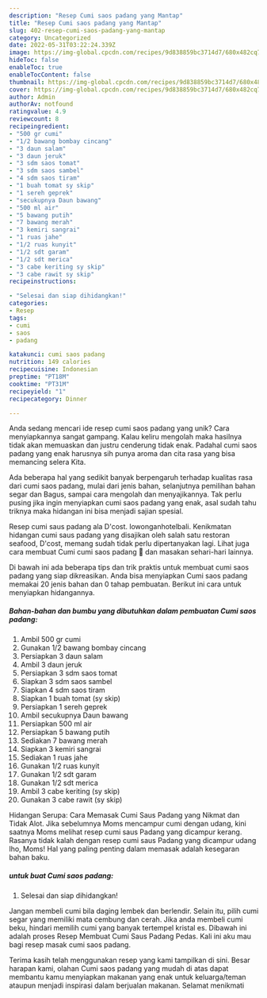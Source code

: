 ```yaml
---
description: "Resep Cumi saos padang yang Mantap"
title: "Resep Cumi saos padang yang Mantap"
slug: 402-resep-cumi-saos-padang-yang-mantap
category: Uncategorized
date: 2022-05-31T03:22:24.339Z
image: https://img-global.cpcdn.com/recipes/9d838859bc3714d7/680x482cq70/cumi-saos-padang-foto-resep-utama.jpg
hideToc: false
enableToc: true
enableTocContent: false
thumbnail: https://img-global.cpcdn.com/recipes/9d838859bc3714d7/680x482cq70/cumi-saos-padang-foto-resep-utama.jpg
cover: https://img-global.cpcdn.com/recipes/9d838859bc3714d7/680x482cq70/cumi-saos-padang-foto-resep-utama.jpg
author: Admin
authorAv: notfound
ratingvalue: 4.9
reviewcount: 8
recipeingredient:
- "500 gr cumi"
- "1/2 bawang bombay cincang"
- "3 daun salam"
- "3 daun jeruk"
- "3 sdm saos tomat"
- "3 sdm saos sambel"
- "4 sdm saos tiram"
- "1 buah tomat sy skip"
- "1 sereh geprek"
- "secukupnya Daun bawang"
- "500 ml air"
- "5 bawang putih"
- "7 bawang merah"
- "3 kemiri sangrai"
- "1 ruas jahe"
- "1/2 ruas kunyit"
- "1/2 sdt garam"
- "1/2 sdt merica"
- "3 cabe keriting sy skip"
- "3 cabe rawit sy skip"
recipeinstructions:

- "Selesai dan siap dihidangkan!"
categories:
- Resep
tags:
- cumi
- saos
- padang

katakunci: cumi saos padang 
nutrition: 149 calories
recipecuisine: Indonesian
preptime: "PT18M"
cooktime: "PT31M"
recipeyield: "1"
recipecategory: Dinner

---
```





Anda sedang mencari ide resep cumi saos padang yang unik? Cara menyiapkannya sangat gampang. Kalau keliru mengolah maka hasilnya tidak akan memuaskan dan justru cenderung tidak enak. Padahal cumi saos padang yang enak harusnya sih punya aroma dan cita rasa yang bisa memancing selera Kita.





Ada beberapa hal yang sedikit banyak berpengaruh terhadap kualitas rasa dari cumi saos padang, mulai dari jenis bahan, selanjutnya pemilihan bahan segar dan Bagus, sampai cara mengolah dan menyajikannya. Tak perlu pusing jika ingin menyiapkan cumi saos padang yang enak,      asal sudah tahu triknya maka hidangan ini bisa menjadi sajian spesial.














Resep cumi saus padang ala D&#39;cost. lowonganhotelbali. Kenikmatan hidangan cumi saus padang yang disajikan oleh salah satu restoran seafood, D&#39;cost, memang sudah tidak perlu dipertanyakan lagi. Lihat juga cara membuat Cumi cumi saos padang 🦑 dan masakan sehari-hari lainnya.






Di bawah ini ada beberapa tips dan trik praktis untuk membuat cumi saos padang yang siap dikreasikan. Anda bisa menyiapkan Cumi saos padang memakai 20 jenis bahan dan 0 tahap pembuatan. Berikut ini cara untuk menyiapkan hidangannya.

<!--inarticleads1-->

##### Bahan-bahan dan bumbu yang dibutuhkan dalam pembuatan Cumi saos padang:

1. Ambil 500 gr cumi
1. Gunakan 1/2 bawang bombay cincang
1. Persiapkan 3 daun salam
1. Ambil 3 daun jeruk
1. Persiapkan 3 sdm saos tomat
1. Siapkan 3 sdm saos sambel
1. Siapkan 4 sdm saos tiram
1. Siapkan 1 buah tomat (sy skip)
1. Persiapkan 1 sereh geprek
1. Ambil secukupnya Daun bawang
1. Persiapkan 500 ml air
1. Persiapkan 5 bawang putih
1. Sediakan 7 bawang merah
1. Siapkan 3 kemiri sangrai
1. Sediakan 1 ruas jahe
1. Gunakan 1/2 ruas kunyit
1. Gunakan 1/2 sdt garam
1. Gunakan 1/2 sdt merica
1. Ambil 3 cabe keriting (sy skip)
1. Gunakan 3 cabe rawit (sy skip)


Hidangan Serupa: Cara Memasak Cumi Saus Padang yang Nikmat dan Tidak Alot. Jika sebelumnya Moms mencampur cumi dengan udang, kini saatnya Moms melihat resep cumi saus Padang yang dicampur kerang. Rasanya tidak kalah dengan resep cumi saus Padang yang dicampur udang lho, Moms! Hal yang paling penting dalam memasak adalah kesegaran bahan baku. 

<!--inarticleads2-->

#####  untuk buat Cumi saos padang:


1. Selesai dan siap dihidangkan!

Jangan membeli cumi bila daging lembek dan berlendir. Selain itu, pilih cumi segar yang memiliki mata cembung dan cerah. Jika anda membeli cumi beku, hindari memilih cumi yang banyak tertempel kristal es. Dibawah ini adalah proses Resep Membuat Cumi Saus Padang Pedas. Kali ini aku mau bagi resep masak cumi saos padang. 

Terima kasih telah menggunakan resep yang kami tampilkan di sini. Besar harapan kami, olahan Cumi saos padang yang mudah di atas dapat membantu kamu menyiapkan makanan yang enak untuk keluarga/teman ataupun menjadi inspirasi dalam berjualan makanan. Selamat menikmati
